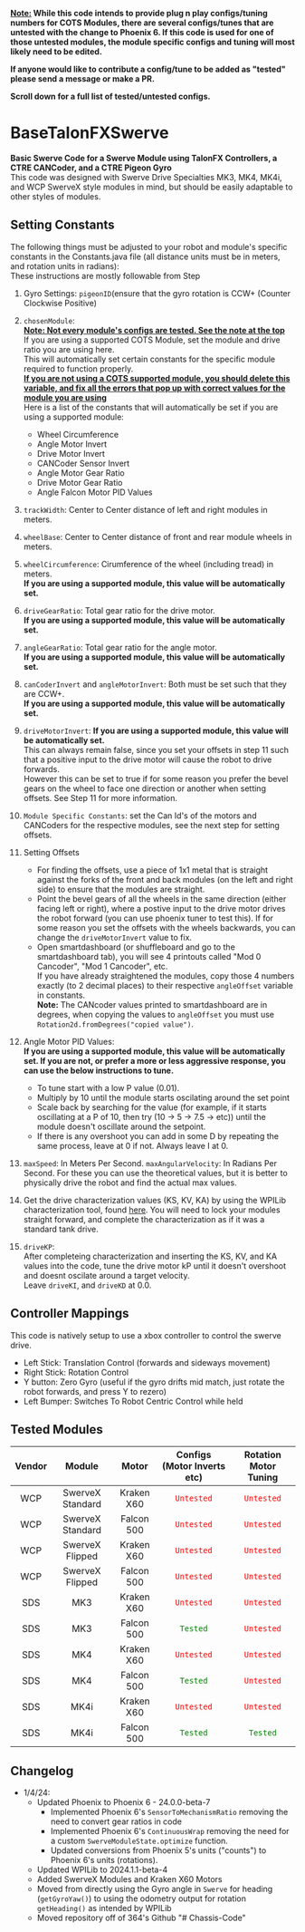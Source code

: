 **<ins>Note:</ins> While this code intends to provide plug n play configs/tuning numbers for COTS Modules, there are several configs/tunes that are untested with the change to Phoenix 6. If this code is used for one of those untested modules, the module specific configs and tuning will most likely need to be edited.**

**If anyone would like to contribute a config/tune to be added as "tested" please send a message or make a PR.**

**Scroll down for a full list of tested/untested configs.**

# BaseTalonFXSwerve </br>

**Basic Swerve Code for a Swerve Module using TalonFX Controllers, a CTRE CANCoder, and a CTRE Pigeon Gyro** </br>
This code was designed with Swerve Drive Specialties MK3, MK4, MK4i, and WCP SwerveX style modules in mind, but should be easily adaptable to other styles of modules.</br>

**Setting Constants**
----
The following things must be adjusted to your robot and module's specific constants in the Constants.java file (all distance units must be in meters, and rotation units in radians):</br>
These instructions are mostly followable from Step 
1. Gyro Settings: ```pigeonID```(ensure that the gyro rotation is CCW+ (Counter Clockwise Positive)
2. ```chosenModule```: 
<br><b><ins>Note: Not every module's configs are tested. See the note at the top</b></ins>
<br>If you are using a supported COTS Module, set the module and drive ratio you are using here. 
<br>This will automatically set certain constants for the specific module required to function properly. 
<br><b><ins>If you are not using a COTS supported module, you should delete this variable, and fix all the errors that pop up with correct values for the module you are using</b></ins>
<br> Here is a list of the constants that will automatically be set if you are using a supported module:
    * Wheel Circumference
    * Angle Motor Invert
    * Drive Motor Invert
    * CANCoder Sensor Invert
    * Angle Motor Gear Ratio
    * Drive Motor Gear Ratio
    * Angle Falcon Motor PID Values
    
3. ```trackWidth```: Center to Center distance of left and right modules in meters.
4. ```wheelBase```: Center to Center distance of front and rear module wheels in meters.
5. ```wheelCircumference```: Cirumference of the wheel (including tread) in meters. <br><b>If you are using a supported module, this value will be automatically set.</b>
6. ```driveGearRatio```: Total gear ratio for the drive motor. <br><b>If you are using a supported module, this value will be automatically set.</b>
7. ```angleGearRatio```: Total gear ratio for the angle motor. <br><b>If you are using a supported module, this value will be automatically set.</b>
8. ```canCoderInvert``` and ```angleMotorInvert```: Both must be set such that they are CCW+. <br><b>If you are using a supported module, this value will be automatically set.</b>
9. ```driveMotorInvert```: <b>If you are using a supported module, this value will be automatically set.</b>
<br>This can always remain false, since you set your offsets in step 11 such that a positive input to the drive motor will cause the robot to drive forwards.
<br>However this can be set to true if for some reason you prefer the bevel gears on the wheel to face one direction or another when setting offsets. See Step 11 for more information.

10. ```Module Specific Constants```: set the Can Id's of the motors and CANCoders for the respective modules, see the next step for setting offsets.
11. Setting Offsets
    * For finding the offsets, use a piece of 1x1 metal that is straight against the forks of the front and back modules (on the left and right side) to ensure that the modules are straight. 
    * Point the bevel gears of all the wheels in the same direction (either facing left or right), where a postive input to the drive motor drives the robot forward (you can use phoenix tuner to test this). If for some reason you set the offsets with the wheels backwards, you can change the ```driveMotorInvert``` value to fix.
    * Open smartdashboard (or shuffleboard and go to the smartdashboard tab), you will see 4 printouts called "Mod 0 Cancoder", "Mod 1 Cancoder", etc. 
    <br>If you have already straightened the modules, copy those 4 numbers exactly (to 2 decimal places) to their respective ```angleOffset``` variable in constants.
    <br><b>Note:</b> The CANcoder values printed to smartdashboard are in degrees, when copying the values to ```angleOffset``` you must use ```Rotation2d.fromDegrees("copied value")```.

12. Angle Motor PID Values: <br><b>If you are using a supported module, this value will be automatically set. If you are not, or prefer a more or less aggressive response, you can use the below instructions to tune.</b> 
    * To tune start with a low P value (0.01).
    * Multiply by 10 until the module starts oscilating around the set point
    * Scale back by searching for the value (for example, if it starts oscillating at a P of 10, then try (10 -> 5 -> 7.5 -> etc)) until the module doesn't oscillate around the setpoint.
    * If there is any overshoot you can add in some D by repeating the same process, leave at 0 if not. Always leave I at 0.

13. ```maxSpeed```: In Meters Per Second. ```maxAngularVelocity```: In Radians Per Second. For these you can use the theoretical values, but it is better to physically drive the robot and find the actual max values.


14. Get the drive characterization values (KS, KV, KA) by using the WPILib characterization tool, found [here](https://docs.wpilib.org/en/stable/docs/software/wpilib-tools/robot-characterization/introduction.html). You will need to lock your modules straight forward, and complete the characterization as if it was a standard tank drive.
15. ```driveKP```: 
<br>After completeing characterization and inserting the KS, KV, and KA values into the code, tune the drive motor kP until it doesn't overshoot and doesnt oscilate around a target velocity.
<br>Leave ```driveKI```, and ```driveKD``` at 0.0.


**Controller Mappings**
----
This code is natively setup to use a xbox controller to control the swerve drive. </br>
* Left Stick: Translation Control (forwards and sideways movement)
* Right Stick: Rotation Control </br>
* Y button: Zero Gyro (useful if the gyro drifts mid match, just rotate the robot forwards, and press Y to rezero)
* Left Bumper: Switches To Robot Centric Control while held

**Tested Modules**
----
| Vendor | Module | Motor | Configs (Motor Inverts etc) | Rotation Motor Tuning |
| :-------------: | :-------------: | :-------------: | :-------------: | :-------------: |
| WCP | SwerveX Standard  | Kraken X60 | <code style="color : red">Untested</code> | <code style="color : red">Untested</code> |
| WCP | SwerveX Standard  | Falcon 500 | <code style="color : red">Untested</code> | <code style="color : red">Untested</code> |
| WCP | SwerveX Flipped | Kraken X60 | <code style="color : red">Untested</code> | <code style="color : red">Untested</code> |
| WCP | SwerveX Flipped | Falcon 500 | <code style="color : red">Untested</code> | <code style="color : red">Untested</code> |
| SDS | MK3 | Kraken X60 | <code style="color : red">Untested</code> | <code style="color : red">Untested</code> |
| SDS | MK3 | Falcon 500 | <code style="color : green">Tested</code> | <code style="color : red">Untested</code> |
| SDS | MK4 | Kraken X60 | <code style="color : red">Untested</code> | <code style="color : red">Untested</code> |
| SDS | MK4 | Falcon 500 | <code style="color : green">Tested</code> | <code style="color : red">Untested</code> |
| SDS | MK4i | Kraken X60 | <code style="color : red">Untested</code> | <code style="color : red">Untested</code> |
| SDS | MK4i | Falcon 500 | <code style="color : green">Tested</code> | <code style="color : green">Tested</code> |


**Changelog**
---
* 1/4/24: 
    * Updated Phoenix to Phoenix 6 - 24.0.0-beta-7
        * Implemented Phoenix 6's `SensorToMechanismRatio` removing the need to convert gear ratios in code
        * Implemented Phoenix 6's `ContinuousWrap` removing the need for a custom `SwerveModuleState.optimize` function.
        * Updated conversions from Phoenix 5's units ("counts") to Phoenix 6's units (rotations).
    * Updated WPILib to 2024.1.1-beta-4
    * Added SwerveX Modules and Kraken X60 Motors
    * Moved from directly using the Gyro angle in `Swerve` for heading (`getGyroYaw()`) to using the odometry output for rotation `getHeading()` as intended by WPILib
    * Moved repository off of 364's Github 
"# Chassis-Code" 
